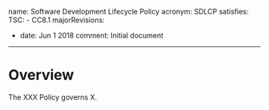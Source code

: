 name: Software Development Lifecycle Policy
acronym: SDLCP
satisfies:
  TSC:
    - CC8.1
majorRevisions:
  - date: Jun 1 2018
    comment: Initial document
---

# Overview

The XXX Policy governs X.
